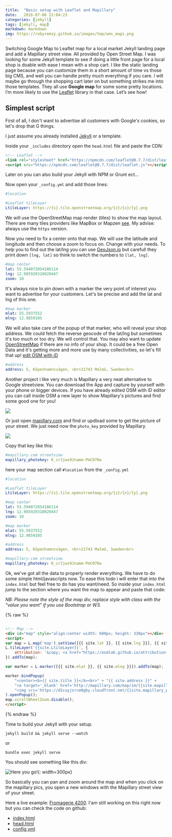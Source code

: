 ```yaml
---
title:  "Basic setup with Leaflet and Mapillary"
date:   2016-07-06 22:04:23
categories: [jekyll]
tags: [jekyll, map]
markdown: markdown
img: https://robyremzy.github.io/images/tmp/oms_mapi.png
---
```

Switching Google Map to Leaflet map for a local market Jekyll landing page and add a Mapillary street view. All provided by Open Street Map.
I was looking for some Jekyll template to see if doing a little front page for a local shop is doable with ease I mean with a shop cart. I like the static landing page because you can customize them in a short amount of time vs those big CMS, and well you can handle pretty much everything if you care. I will maybe go through the shopping cart later on but something strikes me into those templates. They all use **Google map** for some some pretty locations. I’m more likely to use the <a href='http://leafletjs.com/' target='blank'>Leaflet</a> library in that case. Let’s see how!

## Simplest script

First of all, I don't want to advertise all customers with Google's cookies, so let's drop that G things.

I just assume you already installed <a href='http://jekyllrb.com/' target='blank'>Jekyll</a> or a template.

Inside your `_includes` directory open the `head.html` file and paste the CDN:

```html
<!-- Leaflet -->
<link rel="stylesheet" href="https://npmcdn.com/leaflet@0.7.7/dist/leaflet.css" />
<script src="https://npmcdn.com/leaflet@0.7.7/dist/leaflet.js"></script>
```

Later on you can also build your Jekyll with NPM or Grunt ect...

Now open your `_config.yml` and add those lines:

```yml
#location

#Leaflet tileLayer
LtileLayer: https://{s}.tile.openstreetmap.org/{z}/{x}/{y}.png
```

We will use the OpenStreetMap map render (tiles) to show the map layout. There are many tiles providers like MapBox or Mapzen <a href='http://leaflet-extras.github.io/leaflet-providers/preview/' target='blank'>see</a>. My advise: always use the `https` version.

Now you need to fix a center onto that map. We will use the latitude and longitude and then choose a zoom to focus on. Change with your needs.
To help you to find out the lat/lng you can use <a href='http://geojson.io' target='blank'>GeoJson.io</a> but carefull they print down `[lng, lat]` so think to switch the numbers to `[lat, lng]`.

```yml
#map center
lat: 55.594072054186114
lng: 12.985920310020447
zoom: 18
```

It's always nice to pin down with a marker the very point of interest you want to advertise for your customers. Let's be precise and add the lat and lng of this one.

```yml
#map marker
mlat: 55.5937552
mlng: 12.9859105
```

We will also take care of the popup of that marker, who will reveal your shop address. We could fetch the reverse geocode of the lat/lng but sometimes it's too much or too dry. We will control that. You may also want to update <a href='https://www.openstreetmap.org/' target='blank'>OpenStreetMap</a> if there are no info of your shop. It could be a free Open Data and it's getting more and more use by many collectivities, so let's fill that up! <a href='https://www.openstreetmap.org/login?' target='blank'>edit OSM with iD</a>


```yml
#address
address: 5, Köpenhamnsvägen, <br>21743 Malmö, Sweden<br>
```

Another project i like very much is Mapillary a very neat alternative to Google streetview. You can download the App and capture by yourself with your phone or bigger devices. If you have already edited OSM with iD editor you can call inside OSM a new layer to show Mapillary's pictures and find some good one for you!  

![](../../images/tmp/oms_mapi.png)


Or just open <a href='https://www.mapillary.com' target='blank'>mapillary.com</a> and find or updload some to get the picture of your street. We just need now the `photo_key` provided by Mapillary.

![](../../images/tmp/mapillary.png)

Copy that key like this:

```yml
#mapillary.com streetview
mapillary_photokey: K_crJjwx9Jnamm-PmC070w
```

here your map section call `#location` from the `_config.yml`

```yml
#location

#Leaflet tileLayer
LtileLayer: https://{s}.tile.openstreetmap.org/{z}/{x}/{y}.png

#map center
lat: 55.594072054186114
lng: 12.985920310020447
zoom: 18

#map marker
mlat: 55.5937552
mlng: 12.9859105

#address
address: 5, Köpenhamnsvägen, <br>21743 Malmö, Sweden<br>

#mapillary.com streetview
mapillary_photokey: K_crJjwx9Jnamm-PmC070w
```

Ok, we've got all the data to properly render everything. We have to do some simple html/javascripts now. To ease this todo i will enter that into the `index.html` but feel free to do has you want/need. So inside your `index.html` jump to the section where you want the map to appear and paste that code:

*NB: Please note the style of the map div, replace style with class with the "value you want" if you use Bootstrap or W3.*

{% raw %}
```html

<!-- Map -->
<div id="map" style="align:center width: 600px; height: 330px"></div>
<script>
var map = L.map('map').setView([{{ site.lat }}, {{ site.lng }}], {{ site.zoom }});
L.tileLayer('{{site.LtileLayer}}', {
	attribution: '&copy; <a href="https://osmlab.github.io/attribution-mark/copyright/?name={{ site.title }}">OpenStreetMap</a> contributors'
}).addTo(map);

var marker = L.marker([{{ site.mlat }}, {{ site.mlng }}]).addTo(map);

marker.bindPopup(
	"<center><b>{{ site.title }}</b><br>" + "{{ site.address }}" +
	"<a target='_blank' href='http://mapillary.com/map/im/{{site.mapillary_photokey}}'>" +
	"<img src='https://d1cuyjsrcm0gby.cloudfront.net/{{site.mapillary_photokey}}/thumb-2048.jpg'  alt='street view' height='180' width='180'></a></center>"
).openPopup();
map.scrollWheelZoom.disable();
</script>
```
{% endraw %}

Time to build your Jekyll with your setup.

```shell
jekyll build && jekyll serve --watch
```
or

```shell
bundle exec jekyll serve
```

You should see something like this div:

![](../../images/tmp/lmj_combo.png "Here you go!"){: width=300px}

So basically you can pan and zoom around the map and when you click on the mapillary pics, you open a new windows with the Mapillary street view of your street.

Here a live example: <a href="https://fitbounds.github.io/fbcheesy42/" target="blank">Fromagerie 4200</a>. I'am still working on this right now but you can check the code on github:

* <a href="https://github.com/fitBounds/fbcheesy42/blob/master/index.html#L109" target="blank">index.html</a>
* <a href="https://github.com/fitBounds/fbcheesy42/blob/master/_includes/head.html#L19" target="blank">head.html</a>
* <a href="https://github.com/fitBounds/fbcheesy42/blob/master/_config.yml#L42" target="blank">config.yml</a>
